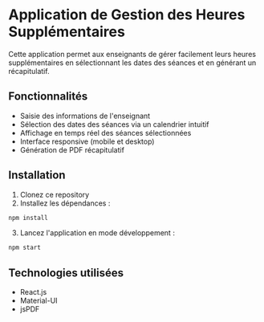 # Application de Gestion des Heures Supplémentaires

Cette application permet aux enseignants de gérer facilement leurs heures supplémentaires en sélectionnant les dates des séances et en générant un récapitulatif.

## Fonctionnalités

- Saisie des informations de l'enseignant
- Sélection des dates des séances via un calendrier intuitif
- Affichage en temps réel des séances sélectionnées
- Interface responsive (mobile et desktop)
- Génération de PDF récapitulatif

## Installation

1. Clonez ce repository
2. Installez les dépendances :
```bash
npm install
```

3. Lancez l'application en mode développement :
```bash
npm start
```

## Technologies utilisées

- React.js
- Material-UI
- jsPDF
